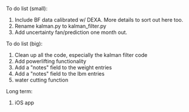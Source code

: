 To do list (small):
1. Include BF data calibrated w/ DEXA. More details to sort out here too.
4. Rename kalman.py to kalman_filter.py
5. Add uncertainty fan/prediction one month out.


To do list (big):
1. Clean up all the code, especially the kalman filter code
2. Add powerlifting functionality
2. Add a "notes" field to the weight entries
3. Add a "notes" field to the lbm entries
4. water cutting function

Long term:
1. iOS app